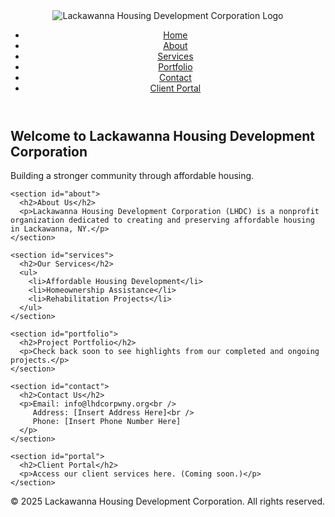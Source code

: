 <!DOCTYPE html>
<html lang="en">
<head>
  <meta charset="UTF-8" />
  <meta name="viewport" content="width=device-width, initial-scale=1.0" />
  <title>Lackawanna Housing Development Corporation</title>
  <link rel="stylesheet" href="styles.css" />
</head>
<body>
  <header>
    <div class="logo">
      <img src="logo.png" alt="Lackawanna Housing Development Corporation Logo" />
    </div>
    <nav>
      <ul>
        <li><a href="#home">Home</a></li>
        <li><a href="#about">About</a></li>
        <li><a href="#services">Services</a></li>
        <li><a href="#portfolio">Portfolio</a></li>
        <li><a href="#contact">Contact</a></li>
        <li><a href="#portal">Client Portal</a></li>
      </ul>
    </nav>
  </header>

  <main>
    <section id="home">
      <h1>Welcome to Lackawanna Housing Development Corporation</h1>
      <p>Building a stronger community through affordable housing.</p>
    </section>

    <section id="about">
      <h2>About Us</h2>
      <p>Lackawanna Housing Development Corporation (LHDC) is a nonprofit organization dedicated to creating and preserving affordable housing in Lackawanna, NY.</p>
    </section>

    <section id="services">
      <h2>Our Services</h2>
      <ul>
        <li>Affordable Housing Development</li>
        <li>Homeownership Assistance</li>
        <li>Rehabilitation Projects</li>
      </ul>
    </section>

    <section id="portfolio">
      <h2>Project Portfolio</h2>
      <p>Check back soon to see highlights from our completed and ongoing projects.</p>
    </section>

    <section id="contact">
      <h2>Contact Us</h2>
      <p>Email: info@lhdcorpwny.org<br />
         Address: [Insert Address Here]<br />
         Phone: [Insert Phone Number Here]
      </p>
    </section>

    <section id="portal">
      <h2>Client Portal</h2>
      <p>Access our client services here. (Coming soon.)</p>
    </section>
  </main>

  <footer>
    <p>&copy; 2025 Lackawanna Housing Development Corporation. All rights reserved.</p>
  </footer>
</body>
</html>
